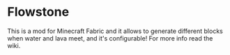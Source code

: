 # Flowstone
This is a mod for Minecraft Fabric and it allows to generate different blocks when water and lava meet, and it's configurable! For more info read the wiki.
